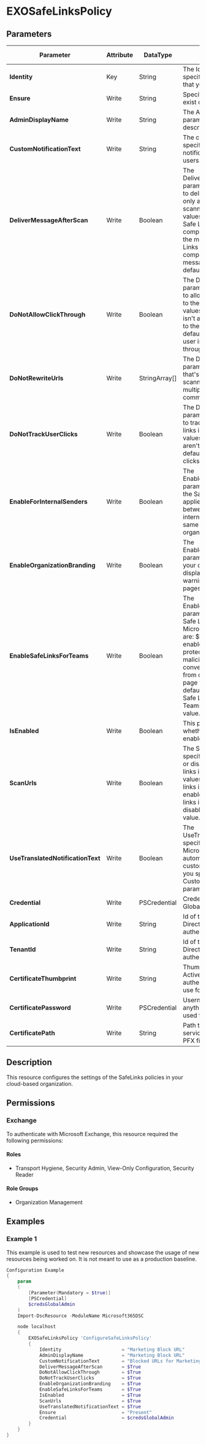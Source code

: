 ﻿# EXOSafeLinksPolicy

## Parameters

| Parameter | Attribute | DataType | Description | Allowed Values |
| --- | --- | --- | --- | --- |
| **Identity** | Key | String | The Identity parameter specifies the SafeLinks policy that you want to modify. | |
| **Ensure** | Write | String | Specify if this policy should exist or not. | `Present`, `Absent` |
| **AdminDisplayName** | Write | String | The AdminDisplayName parameter specifies a description for the policy. | |
| **CustomNotificationText** | Write | String | The custom notification text specifies the customized notification text to show to users. | |
| **DeliverMessageAfterScan** | Write | Boolean | The DeliverMessageAfterScan parameter specifies whether to deliver email messages only after Safe Links scanning is complete. Valid values are: $true: Wait until Safe Links scanning is complete before delivering the message. $false: If Safe Links scanning can't complete, deliver the message anyway. This is the default value. | |
| **DoNotAllowClickThrough** | Write | Boolean | The DoNotAllowClickThrough parameter specifies whether to allow users to click through to the original URL. Valid values are: $true: The user isn't allowed to click through to the original URL. This is the default value. $false: The user is allowed to click through to the original URL. | |
| **DoNotRewriteUrls** | Write | StringArray[] | The DoNotRewriteUrls parameter specifies a URL that's skipped by Safe Links scanning. You can specify multiple values separated by commas. | |
| **DoNotTrackUserClicks** | Write | Boolean | The DoNotTrackUserClicks parameter specifies whether to track user clicks related to links in email messages. Valid values are: $true: User clicks aren't tracked. This is the default value. $false: User clicks are tracked. | |
| **EnableForInternalSenders** | Write | Boolean | The EnableForInternalSenders parameter specifies whether the Safe Links policy is applied to messages sent between internal senders and internal recipients within the same Exchange Online organization. | |
| **EnableOrganizationBranding** | Write | Boolean | The EnableOrganizationBranding parameter specifies whether your organization's logo is displayed on Safe Links warning and notification pages. | |
| **EnableSafeLinksForTeams** | Write | Boolean | The EnableSafeLinksForTeams parameter specifies whether Safe Links is enabled for Microsoft Teams. Valid values are: $true: Safe Links is enabled for Teams. If a protected user clicks a malicious link in a Teams conversation, group chat, or from channels, a warning page will appear in the default web browser. $false: Safe Links isn't enabled for Teams. This is the default value. | |
| **IsEnabled** | Write | Boolean | This parameter specifies whether the rule or policy is enabled.  | |
| **ScanUrls** | Write | Boolean | The ScanUrls parameter specifies whether to enable or disable the scanning of links in email messages. Valid values are: $true: Scanning links in email messages is enabled. $false: Scanning links in email messages is disabled. This is the default value. | |
| **UseTranslatedNotificationText** | Write | Boolean | The UseTranslatedNotificationText specifies whether to use Microsoft Translator to automatically localize the custom notification text that you specified with the CustomNotificationText parameter. | |
| **Credential** | Write | PSCredential | Credentials of the Exchange Global Admin | |
| **ApplicationId** | Write | String | Id of the Azure Active Directory application to authenticate with. | |
| **TenantId** | Write | String | Id of the Azure Active Directory tenant used for authentication. | |
| **CertificateThumbprint** | Write | String | Thumbprint of the Azure Active Directory application's authentication certificate to use for authentication. | |
| **CertificatePassword** | Write | PSCredential | Username can be made up to anything but password will be used for CertificatePassword | |
| **CertificatePath** | Write | String | Path to certificate used in service principal usually a PFX file. | |

## Description

This resource configures the settings of the SafeLinks policies
in your cloud-based organization.

## Permissions


### Exchange

To authenticate with Microsoft Exchange, this resource required the following permissions:

#### Roles

- Transport Hygiene, Security Admin, View-Only Configuration, Security Reader

#### Role Groups

- Organization Management

## Examples

### Example 1

This example is used to test new resources and showcase the usage of new resources being worked on.
It is not meant to use as a production baseline.

```powershell
Configuration Example
{
    param
    (
        [Parameter(Mandatory = $true)]
        [PSCredential]
        $credsGlobalAdmin
    )
    Import-DscResource -ModuleName Microsoft365DSC

    node localhost
    {
        EXOSafeLinksPolicy 'ConfigureSafeLinksPolicy'
        {
            Identity                      = "Marketing Block URL"
            AdminDisplayName              = "Marketing Block URL"
            CustomNotificationText        = "Blocked URLs for Marketing"
            DeliverMessageAfterScan       = $True
            DoNotAllowClickThrough        = $True
            DoNotTrackUserClicks          = $True
            EnableOrganizationBranding    = $True
            EnableSafeLinksForTeams       = $True
            IsEnabled                     = $True
            ScanUrls                      = $True
            UseTranslatedNotificationText = $True
            Ensure                        = "Present"
            Credential                    = $credsGlobalAdmin
        }
    }
}
```

